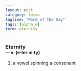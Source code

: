 ```yaml
---
layout: post
category: terms
tagline: "Word of the Day"
tags: [alpha_e]
term: eternity
---
```


<h3>Eternity<br/> <small>&mdash; v. (e<span>&middot;</span>ter<span>&middot;</span>ni<span>&middot;</span>ty)</small></h3>
<p><ol><li>a vowel spinning a consonant</li>
</ol></p>
